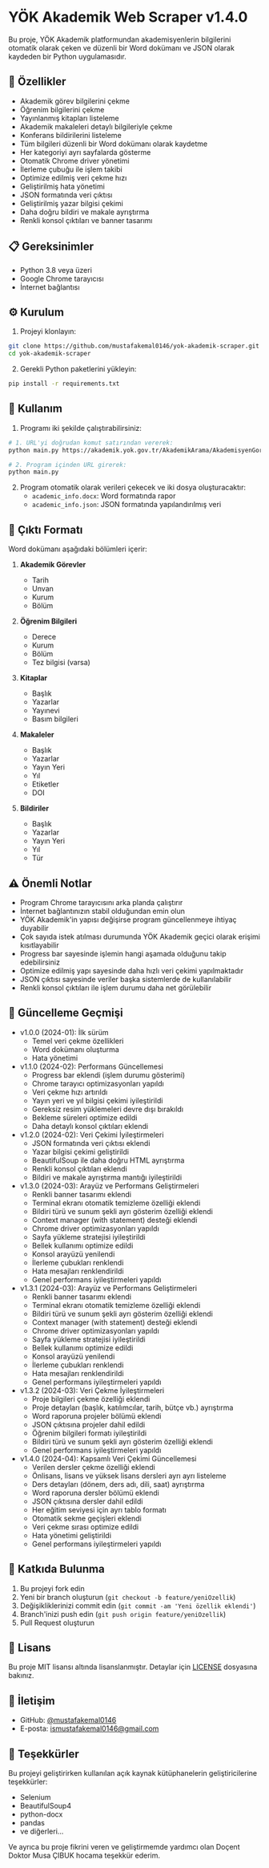 # YÖK Akademik Web Scraper v1.4.0

Bu proje, YÖK Akademik platformundan akademisyenlerin bilgilerini otomatik olarak çeken ve düzenli bir Word dokümanı ve JSON olarak kaydeden bir Python uygulamasıdır.

## 🚀 Özellikler

- Akademik görev bilgilerini çekme
- Öğrenim bilgilerini çekme
- Yayınlanmış kitapları listeleme
- Akademik makaleleri detaylı bilgileriyle çekme
- Konferans bildirilerini listeleme
- Tüm bilgileri düzenli bir Word dokümanı olarak kaydetme
- Her kategoriyi ayrı sayfalarda gösterme
- Otomatik Chrome driver yönetimi
- İlerleme çubuğu ile işlem takibi
- Optimize edilmiş veri çekme hızı
- Geliştirilmiş hata yönetimi
- JSON formatında veri çıktısı
- Geliştirilmiş yazar bilgisi çekimi
- Daha doğru bildiri ve makale ayrıştırma
- Renkli konsol çıktıları ve banner tasarımı

## 📋 Gereksinimler

- Python 3.8 veya üzeri
- Google Chrome tarayıcısı
- İnternet bağlantısı

## ⚙️ Kurulum

1. Projeyi klonlayın:
```bash
git clone https://github.com/mustafakemal0146/yok-akademik-scraper.git
cd yok-akademik-scraper
```

2. Gerekli Python paketlerini yükleyin:
```bash
pip install -r requirements.txt
```

## 🎯 Kullanım

1. Programı iki şekilde çalıştırabilirsiniz:

```bash
# 1. URL'yi doğrudan komut satırından vererek:
python main.py https://akademik.yok.gov.tr/AkademikArama/AkademisyenGorevOgrenimBilgileri?islem=direct&authorId=XXXXXXXXXXXX

# 2. Program içinden URL girerek:
python main.py
```

2. Program otomatik olarak verileri çekecek ve iki dosya oluşturacaktır:
   - `academic_info.docx`: Word formatında rapor
   - `academic_info.json`: JSON formatında yapılandırılmış veri

## 📄 Çıktı Formatı

Word dokümanı aşağıdaki bölümleri içerir:

1. **Akademik Görevler**
   - Tarih
   - Unvan
   - Kurum
   - Bölüm

2. **Öğrenim Bilgileri**
   - Derece
   - Kurum
   - Bölüm
   - Tez bilgisi (varsa)

3. **Kitaplar**
   - Başlık
   - Yazarlar
   - Yayınevi
   - Basım bilgileri

4. **Makaleler**
   - Başlık
   - Yazarlar
   - Yayın Yeri
   - Yıl
   - Etiketler
   - DOI

5. **Bildiriler**
   - Başlık
   - Yazarlar
   - Yayın Yeri
   - Yıl
   - Tür

## ⚠️ Önemli Notlar

- Program Chrome tarayıcısını arka planda çalıştırır
- İnternet bağlantınızın stabil olduğundan emin olun
- YÖK Akademik'in yapısı değişirse program güncellenmeye ihtiyaç duyabilir
- Çok sayıda istek atılması durumunda YÖK Akademik geçici olarak erişimi kısıtlayabilir
- Progress bar sayesinde işlemin hangi aşamada olduğunu takip edebilirsiniz
- Optimize edilmiş yapı sayesinde daha hızlı veri çekimi yapılmaktadır
- JSON çıktısı sayesinde veriler başka sistemlerde de kullanılabilir
- Renkli konsol çıktıları ile işlem durumu daha net görülebilir

## 🔄 Güncelleme Geçmişi

- v1.0.0 (2024-01): İlk sürüm
  - Temel veri çekme özellikleri
  - Word dokümanı oluşturma
  - Hata yönetimi
- v1.1.0 (2024-02): Performans Güncellemesi
  - Progress bar eklendi (işlem durumu gösterimi)
  - Chrome tarayıcı optimizasyonları yapıldı
  - Veri çekme hızı artırıldı
  - Yayın yeri ve yıl bilgisi çekimi iyileştirildi
  - Gereksiz resim yüklemeleri devre dışı bırakıldı
  - Bekleme süreleri optimize edildi
  - Daha detaylı konsol çıktıları eklendi
- v1.2.0 (2024-02): Veri Çekimi İyileştirmeleri
  - JSON formatında veri çıktısı eklendi
  - Yazar bilgisi çekimi geliştirildi
  - BeautifulSoup ile daha doğru HTML ayrıştırma
  - Renkli konsol çıktıları eklendi
  - Bildiri ve makale ayrıştırma mantığı iyileştirildi
- v1.3.0 (2024-03): Arayüz ve Performans Geliştirmeleri
  - Renkli banner tasarımı eklendi
  - Terminal ekranı otomatik temizleme özelliği eklendi
  - Bildiri türü ve sunum şekli ayrı gösterim özelliği eklendi
  - Context manager (with statement) desteği eklendi
  - Chrome driver optimizasyonları yapıldı
  - Sayfa yükleme stratejisi iyileştirildi
  - Bellek kullanımı optimize edildi
  - Konsol arayüzü yenilendi
  - İlerleme çubukları renklendi
  - Hata mesajları renklendirildi
  - Genel performans iyileştirmeleri yapıldı
- v1.3.1 (2024-03): Arayüz ve Performans Geliştirmeleri
  - Renkli banner tasarımı eklendi
  - Terminal ekranı otomatik temizleme özelliği eklendi
  - Bildiri türü ve sunum şekli ayrı gösterim özelliği eklendi
  - Context manager (with statement) desteği eklendi
  - Chrome driver optimizasyonları yapıldı
  - Sayfa yükleme stratejisi iyileştirildi
  - Bellek kullanımı optimize edildi
  - Konsol arayüzü yenilendi
  - İlerleme çubukları renklendi
  - Hata mesajları renklendirildi
  - Genel performans iyileştirmeleri yapıldı
- v1.3.2 (2024-03): Veri Çekme İyileştirmeleri
  - Proje bilgileri çekme özelliği eklendi
  - Proje detayları (başlık, katılımcılar, tarih, bütçe vb.) ayrıştırma
  - Word raporuna projeler bölümü eklendi
  - JSON çıktısına projeler dahil edildi
  - Öğrenim bilgileri formatı iyileştirildi
  - Bildiri türü ve sunum şekli ayrı gösterim özelliği eklendi
  - Genel performans iyileştirmeleri yapıldı
- v1.4.0 (2024-04): Kapsamlı Veri Çekimi Güncellemesi
  - Verilen dersler çekme özelliği eklendi
  - Önlisans, lisans ve yüksek lisans dersleri ayrı ayrı listeleme
  - Ders detayları (dönem, ders adı, dili, saat) ayrıştırma
  - Word raporuna dersler bölümü eklendi
  - JSON çıktısına dersler dahil edildi
  - Her eğitim seviyesi için ayrı tablo formatı
  - Otomatik sekme geçişleri eklendi
  - Veri çekme sırası optimize edildi
  - Hata yönetimi geliştirildi
  - Genel performans iyileştirmeleri yapıldı

## 🤝 Katkıda Bulunma

1. Bu projeyi fork edin
2. Yeni bir branch oluşturun (`git checkout -b feature/yeniOzellik`)
3. Değişikliklerinizi commit edin (`git commit -am 'Yeni özellik eklendi'`)
4. Branch'inizi push edin (`git push origin feature/yeniOzellik`)
5. Pull Request oluşturun

## 📝 Lisans

Bu proje MIT lisansı altında lisanslanmıştır. Detaylar için [LICENSE](LICENSE) dosyasına bakınız.

## 👥 İletişim

- GitHub: [@mustafakemal0146](https://github.com/mustafakemal0146)
- E-posta: ismustafakemal0146@gmail.com

## 🙏 Teşekkürler

Bu projeyi geliştirirken kullanılan açık kaynak kütüphanelerin geliştiricilerine teşekkürler:

- Selenium
- BeautifulSoup4
- python-docx
- pandas
- ve diğerleri...

Ve ayrıca bu proje fikrini veren ve geliştirmemde yardımcı olan Doçent Doktor Musa ÇIBUK hocama teşekkür ederim.

 
